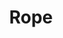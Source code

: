 ---
layout: item
title: Rope
item-id: 954
datatable: true
id: 954
name: "Rope"
members: false
lowalch: 7
highalch: 10
examine: "A coil of rope."
monsters:
  - id: 513
    name: "Mugger"
    members: false
    combat_level: 6
    wiki_url: "https://oldschool.runescape.wiki/w/Mugger"
    drops:
      - quantity: "1"
        rarity: 0.3125
    image: "https://oldschool.runescape.wiki/images/thumb/a/af/Mugger.png/120px-Mugger.png?1949b"
  - id: 4167
    name: "Outlaw"
    members: false
    combat_level: 32
    wiki_url: "https://oldschool.runescape.wiki/w/Outlaw"
    drops:
      - quantity: "1"
        rarity: 0.359375
    image: "https://oldschool.runescape.wiki/images/thumb/f/f0/Outlaw.png/150px-Outlaw.png?74f79"
  - id: 6803
    name: "Maniacal monkey"
    members: true
    combat_level: 48
    wiki_url: "https://oldschool.runescape.wiki/w/Maniacal_monkey"
    drops:
      - quantity: "1"
        rarity: 0.05
    image: "https://oldschool.runescape.wiki/images/thumb/6/6a/Maniacal_monkey.png/200px-Maniacal_monkey.png?e1bbe"
  - id: 7118
    name: "Maniacal monkey"
    members: true
    combat_level: 140
    wiki_url: "https://oldschool.runescape.wiki/w/Maniacal_monkey"
    drops:
      - quantity: "1"
        rarity: 0.05
    image: "https://oldschool.runescape.wiki/images/thumb/6/6a/Maniacal_monkey.png/200px-Maniacal_monkey.png?e1bbe"
  - id: 7119
    name: "Maniacal Monkey Archer"
    members: true
    combat_level: 132
    wiki_url: "https://oldschool.runescape.wiki/w/Maniacal_Monkey_Archer"
    drops:
      - quantity: "1"
        rarity: 0.05
    image: "https://oldschool.runescape.wiki/images/thumb/3/3f/Maniacal_Monkey_Archer.png/180px-Maniacal_Monkey_Archer.png?db9ae"
---